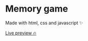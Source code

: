 # Memory game

Made with html, css and javascript ✨

[Live preview 🔥](https://memory-game-eight-umber.vercel.app)
